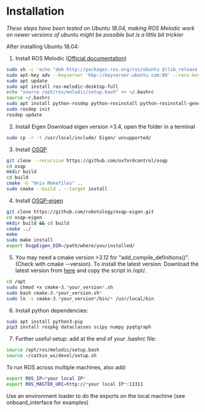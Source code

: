 # Installation
*These steps have been tested on Ubuntu 18.04, making ROS Melodic work on newer versions of ubuntu might be possible but is a little bit trickier*

After installing Ubuntu 18.04:
1. Install ROS Melodic ([Official documentation](wiki.ros.org/melodic/Installation/Ubuntu))
```bash
sudo sh -c 'echo "deb http://packages.ros.org/ros/ubuntu $(lsb_release -sc) main" > /etc/apt/sources.list.d/ros-latest.list'
sudo apt-key adv --keyserver 'hkp://keyserver.ubuntu.com:80' --recv-key C1CF6E31E6BADE8868B172B4F42ED6FBAB17C654
sudo apt update
sudo apt install ros-melodic-desktop-full
echo "source /opt/ros/melodic/setup.bash" >> ~/.bashrc
source ~/.bashrc 
sudo apt install python-rosdep python-rosinstall python-rosinstall-generator python-wstool build-essential
sudo rosdep init
rosdep update
```
2. Install Eigen
Download eigen version >3.4, open the folder in a terminal
```bash
sudo cp -r -t /usr/local/include/ Eigen/ unsupported/
```
3. Install [OSQP](https://osqp.org/)
```bash
git clone --recursive https://github.com/oxfordcontrol/osqp
cd osqp
mkdir build
cd build
cmake -G "Unix Makefiles" ..
sudo cmake --build . --target install
```
4. Install [OSQP-eigen](https://github.com/robotology/osqp-eigen)
```bash
git clone https://github.com/robotology/osqp-eigen.git
cd osqp-eigen
mkdir build && cd build
cmake ../
make
sudo make install
export OsqpEigen_DIR=/path/where/you/installed/
```

5. You may need a cmake version >3.12 for "add_compile_definitions()". (Check with cmake --version). To install the latest version:
   Download the latest version from [here](https://cmake.org/download/) and copy the script in /opt/.
```bash
cd /opt
sudo chmod +x cmake-3.*your_version*.sh
sudo bash cmake-3.*your_version.sh*
sudo ln -s cmake-3.*your_version*/bin/* /usr/local/bin
```

6. Install python dependencies:
```bash
sudo apt install python3-pip
pip3 install rospkg dataclasses scipy numpy pyqtgraph
```

7. Further useful setup:
add at the end of your .bashrc file:
```bash
source /opt/ros/melodic/setup.bash
source ~/catkin_ws/devel/setup.sh
```
To run ROS across multiple machines, also add:
```bash
export ROS_IP=*your local IP*
export ROS_MASTER_URI=http://*your local IP*:11311
```

Use an environment loader to do the exports on the local machine (see onboard_interface for examples)

